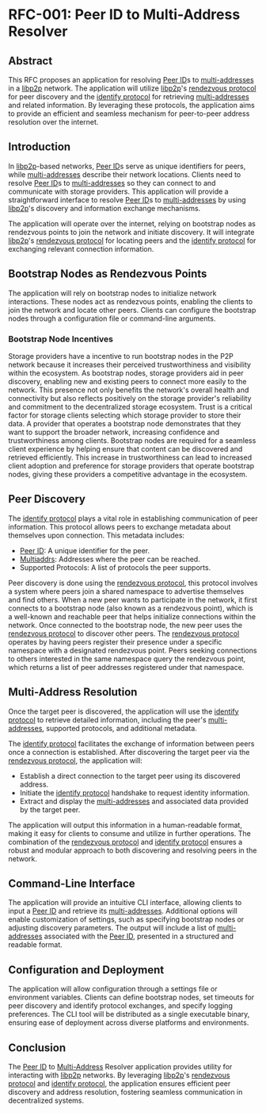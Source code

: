 # RFC-001: Peer ID to Multi-Address Resolver

## Abstract

This RFC proposes an application for resolving [Peer ID][5]s to [multi-addresses][4] in a [libp2p][1] network.
The application will utilize [libp2p][1]'s [rendezvous protocol][2] for peer discovery and the [identify protocol][3] for retrieving [multi-addresses][4] and related information.
By leveraging these protocols, the application aims to provide an efficient and seamless mechanism for peer-to-peer address resolution over the internet.

## Introduction

In [libp2p][1]-based networks, [Peer ID][5]s serve as unique identifiers for peers, while [multi-addresses][4] describe their network locations.
Clients need to resolve [Peer ID][5]s to [multi-addresses][4] so they can connect to and communicate with storage providers.
This application will provide a straightforward interface to resolve [Peer ID][5]s to [multi-addresses][4] by using [libp2p][1]'s discovery and information exchange mechanisms.

The application will operate over the internet, relying on bootstrap nodes as rendezvous points to join the network and initiate discovery.
It will integrate [libp2p][1]'s [rendezvous protocol][2] for locating peers and the [identify protocol][3] for exchanging relevant connection information.

## Bootstrap Nodes as Rendezvous Points

The application will rely on bootstrap nodes to initialize network interactions.
These nodes act as rendezvous points, enabling the clients to join the network and locate other peers.
Clients can configure the bootstrap nodes through a configuration file or command-line arguments.

### Bootstrap Node Incentives

Storage providers have a incentive to run bootstrap nodes in the P2P network because it increases their perceived trustworthiness and visibility within the ecosystem.
As bootstrap nodes, storage providers aid in peer discovery, enabling new and existing peers to connect more easily to the network.
This presence not only benefits the network's overall health and connectivity but also reflects positively on the storage provider's reliability and commitment to the decentralized storage ecosystem.
Trust is a critical factor for storage clients selecting which storage provider to store their data.
A provider that operates a bootstrap node demonstrates that they want to support the broader network, increasing confidence and trustworthiness among clients.
Bootstrap nodes are required for a seamless client experience by helping ensure that content can be discovered and retrieved efficiently.
This increase in trustworthiness can lead to increased client adoption and preference for storage providers that operate bootstrap nodes, giving these providers a competitive advantage in the ecosystem.

## Peer Discovery

The [identify protocol][3] plays a vital role in establishing communication of peer information.
This protocol allows peers to exchange metadata about themselves upon connection. This metadata includes:

- [Peer ID][5]: A unique identifier for the peer.
- [Multiaddrs][4]: Addresses where the peer can be reached.
- Supported Protocols: A list of protocols the peer supports.

Peer discovery is done using the [rendezvous protocol][3], this protocol involves a system where peers join a shared namespace to advertise themselves and find others.
When a new peer wants to participate in the network, it first connects to a bootstrap node (also known as a rendezvous point), which is a well-known and reachable peer that helps initialize connections within the network.
Once connected to the bootstrap node, the new peer uses the [rendezvous protocol][3] to discover other peers. The [rendezvous protocol][3] operates by having peers register their presence under a specific namespace with a designated rendezvous point.
Peers seeking connections to others interested in the same namespace query the rendezvous point, which returns a list of peer addresses registered under that namespace.

## Multi-Address Resolution

Once the target peer is discovered, the application will use the [identify protocol][3] to retrieve detailed information, including the peer's [multi-addresses][4], supported protocols, and additional metadata.

The [identify protocol][3] facilitates the exchange of information between peers once a connection is established. After discovering the target peer via the [rendezvous protocol][2], the application will:

- Establish a direct connection to the target peer using its discovered address.
- Initiate the [identify protocol][3] handshake to request identity information.
- Extract and display the [multi-addresses][4] and associated data provided by the target peer.

The application will output this information in a human-readable format, making it easy for clients to consume and utilize in further operations.
The combination of the [rendezvous protocol][2] and [identify protocol][3] ensures a robust and modular approach to both discovering and resolving peers in the network.

## Command-Line Interface

The application will provide an intuitive CLI interface, allowing clients to input a [Peer ID][5] and retrieve its [multi-addresses][4].
Additional options will enable customization of settings, such as specifying bootstrap nodes or adjusting discovery parameters.
The output will include a list of [multi-addresses][4] associated with the [Peer ID][5], presented in a structured and readable format.

## Configuration and Deployment

The application will allow configuration through a settings file or environment variables.
Clients can define bootstrap nodes, set timeouts for peer discovery and identify protocol exchanges, and specify logging preferences.
The CLI tool will be distributed as a single executable binary, ensuring ease of deployment across diverse platforms and environments.

## Conclusion

The [Peer ID][5] to [Multi-Address][5] Resolver application provides utility for interacting with [libp2p][1] networks.
By leveraging [libp2p][1]'s [rendezvous protocol][2] and [identify protocol][3], the application ensures efficient peer discovery and address resolution, fostering seamless communication in decentralized systems.

[1]: https://docs.libp2p.io/
[2]: https://github.com/libp2p/specs/blob/master/rendezvous/README.md
[3]: https://github.com/libp2p/specs/blob/master/identify/README.md
[4]: https://github.com/libp2p/specs/blob/master/addressing/README.md#multiaddr-in-libp2p
[5]: https://docs.libp2p.io/concepts/fundamentals/peers/#peer-id
